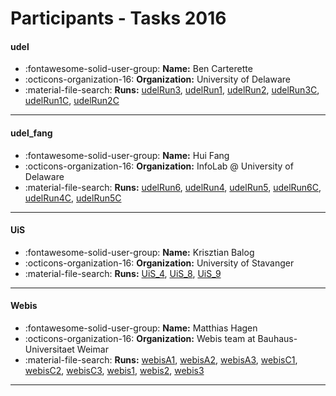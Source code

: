 # Participants - Tasks 2016 

#### udel 
 - :fontawesome-solid-user-group: **Name:** Ben Carterette 
 - :octicons-organization-16: **Organization:** University of Delaware 
 - :material-file-search: **Runs:** [udelRun3](./runs.md#udelrun3), [udelRun1](./runs.md#udelrun1), [udelRun2](./runs.md#udelrun2), [udelRun3C](./runs.md#udelrun3c), [udelRun1C](./runs.md#udelrun1c), [udelRun2C](./runs.md#udelrun2c) 

---
#### udel_fang 
 - :fontawesome-solid-user-group: **Name:** Hui Fang 
 - :octicons-organization-16: **Organization:** InfoLab @ University of Delaware 
 - :material-file-search: **Runs:** [udelRun6](./runs.md#udelrun6), [udelRun4](./runs.md#udelrun4), [udelRun5](./runs.md#udelrun5), [udelRun6C](./runs.md#udelrun6c), [udelRun4C](./runs.md#udelrun4c), [udelRun5C](./runs.md#udelrun5c) 

---
#### UiS 
 - :fontawesome-solid-user-group: **Name:** Krisztian Balog 
 - :octicons-organization-16: **Organization:** University of Stavanger 
 - :material-file-search: **Runs:** [UiS_4](./runs.md#uis_4), [UiS_8](./runs.md#uis_8), [UiS_9](./runs.md#uis_9) 

---
#### Webis 
 - :fontawesome-solid-user-group: **Name:** Matthias Hagen 
 - :octicons-organization-16: **Organization:** Webis team at Bauhaus-Universitaet Weimar 
 - :material-file-search: **Runs:** [webisA1](./runs.md#webisa1), [webisA2](./runs.md#webisa2), [webisA3](./runs.md#webisa3), [webisC1](./runs.md#webisc1), [webisC2](./runs.md#webisc2), [webisC3](./runs.md#webisc3), [webis1](./runs.md#webis1), [webis2](./runs.md#webis2), [webis3](./runs.md#webis3) 

---
